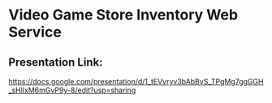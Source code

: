 # Video Game Store Inventory Web Service 
## Presentation Link:
https://docs.google.com/presentation/d/1_tEVvryv3bAbBvS_TPgMg7ggGGH_sHlIxM6mGvP9y-8/edit?usp=sharing
